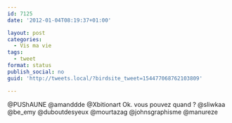 ```yaml
---
id: 7125
date: '2012-01-04T08:19:37+01:00'

layout: post
categories:
  - Vis ma vie
tags:
  - tweet
format: status
publish_social: no
guid: 'http://tweets.local/?birdsite_tweet=154477068762103809'

---
```


@PUShAUNE @amanddde @Xbitionart Ok. vous pouvez quand ? @sliwkaa @be\_emy @duboutdesyeux @mourtazag @johnsgraphisme @manureze